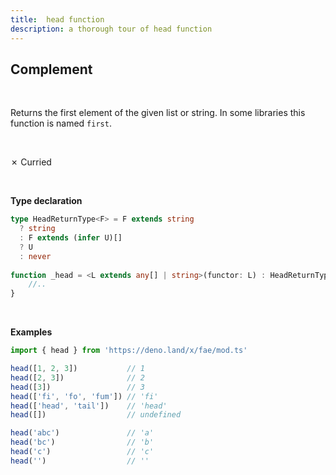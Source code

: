 ```yaml
---
title:  head function
description: a thorough tour of head function
---
```

## Complement

<br>

Returns the first element of the given list or string. In some libraries
this function is named `first`.

<br>

&cross; Curried

<br>

**Type declaration**

```typescript
type HeadReturnType<F> = F extends string
  ? string
  : F extends (infer U)[]
  ? U
  : never
  
function _head = <L extends any[] | string>(functor: L) : HeadReturnType<L> {
    //..
}
```
<br>

**Examples**

```typescript
import { head } from 'https://deno.land/x/fae/mod.ts'

head([1, 2, 3])           // 1
head([2, 3])              // 2
head([3])                 // 3
head(['fi', 'fo', 'fum']) // 'fi'
head(['head', 'tail'])    // 'head'
head([])                  // undefined

head('abc')               // 'a'
head('bc')                // 'b'
head('c')                 // 'c'
head('')                  // ''
```
